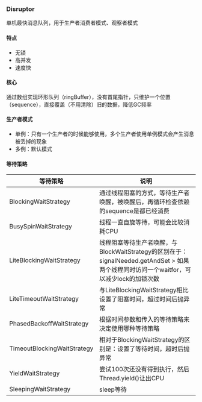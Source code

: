 ### Disruptor

单机最快消息队列，用于生产者消费者模式、观察者模式

#### 特点

- 无锁
- 高并发
- 速度快

#### 核心

通过数组实现环形队列（ringBuffer），没有首尾指针，只维护一个位置（sequence），直接覆盖（不用清除）旧的数据，降低GC频率

#### 生产者模式

- 单例：只有一个生产者的时候能够使用，多个生产者使用单例模式会产生消息被丢掉的现象
- 多例：默认模式

#### 等待策略

| 等待策略                    | 说明                                                         |
| --------------------------- | ------------------------------------------------------------ |
| BlockingWaitStrategy        | 通过线程阻塞的方式，等待生产者唤醒，被唤醒后，再循环检查依赖的sequence是都已经消费 |
| BusySpinWaitStrategy        | 线程一直自旋等待，可能会比较消耗CPU                          |
| LiteBlockingWaitStrategy    | 线程阻塞等待生产者唤醒，与BlockWaitStrategy的区别在于：signalNeeded.getAndSet > 如果两个线程同时访问一个waitfor，可以减少lock的加锁次数 |
| LiteTimeoutWaitStrategy     | 与LiteBlockingWaitStrategy相比设置了阻塞时间，超过时间后抛异常 |
| PhasedBackoffWaitStrategy   | 根据时间参数和传入的等待策略来决定使用哪种等待策略           |
| TimeoutBlockingWaitStrategy | 相对于BlockingWaitStrategy的区别是：设置了等待时间，超时后抛异常 |
| YieldWaitStrategy           | 尝试100次还没有得到执行，然后Thread.yield()让出CPU           |
| SleepingWaitStrategy        | sleep等待                                                    |

